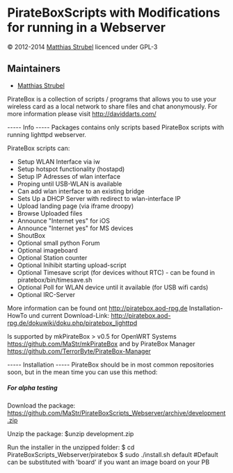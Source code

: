 # PirateBoxScripts with Modifications for running in a Webserver     
&copy; 2012-2014 [Matthias Strubel](mailto:matthias.strubel@aod-rpg.de) licenced under GPL-3

## Maintainers
* [Matthias Strubel](matthias.strubel@aod-rpg.de)     


PirateBox is a collection of scripts / programs that allows you to use your wireless card
as a local network to share files and chat anonymously. For more information please visit
http://daviddarts.com/

----- Info -----
Packages contains only scripts based PirateBox scripts with running lighttpd webserver.

PirateBox scripts can:
   * Setup WLAN Interface via iw
   * Setup hotspot functionality (hostapd)
   * Setup IP Adresses of wlan interface
   * Proping until USB-WLAN is available
   * Can add wlan interface to an existing bridge
   * Sets Up a DHCP Server with redirect to wlan-interface IP
   * Upload landing page  (via iframe droopy)
   * Browse Uploaded files
   * Announce "Internet yes" for iOS
   * Announce "Internet yes" for MS devices
   * ShoutBox
   * Optional small python Forum
   * Optional imageboard
   * Optional Station counter
   * Optional Inihibit starting upload-script
   * Optional Timesave script (for devices without RTC)  - can be found in piratebox/bin/timesave.sh 
   * Optional Poll for WLAN device until it available (for USB wifi cards)
   * Optional IRC-Server

More information can be found ont http://piratebox.aod-rpg.de
Installation-HowTo und current Download-Link: http://piratebox.aod-rpg.de/dokuwiki/doku.php/piratebox_lighttpd

Is supported by mkPirateBox > v0.5 for OpenWRT Systems https://github.com/MaStr/mkPirateBox
and by PirateBox Manager https://github.com/TerrorByte/PirateBox-Manager

----- Installation -----
PirateBox should be in most common repositories soon, but in the mean time you can use this method:


##### For alpha testing

Download the package:
https://github.com/MaStr/PirateBoxScripts_Webserver/archive/development.zip

Unzip the package:
$unzip development.zip

Run the installer in the unzipped folder:
$ cd PirateBoxScripts_Webserver/piratebox
$ sudo ./install.sh default #Default can be substituted with 'board' if you want an image board on your PB



